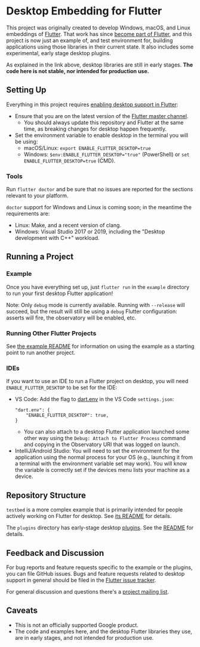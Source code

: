 # Desktop Embedding for Flutter

This project was originally created to develop Windows, macOS, and Linux
embeddings of [Flutter](https://github.com/flutter/flutter). That work has
since [become part of
Flutter](https://github.com/flutter/flutter/wiki/Desktop-shells), and this
project is now just an example of, and test environment for, building
applications using those libraries in their current state. It also
includes some experimental, early stage desktop plugins.

As explained in the link above, desktop libraries are still in early stages.
**The code here is not stable, nor intended for production use.**

## Setting Up

Everything in this project requires [enabling desktop support in
Flutter](https://github.com/flutter/flutter/wiki/Desktop-shells#tooling):
* Ensure that you are on the latest version of the [Flutter master
  channel](https://github.com/flutter/flutter/wiki/Flutter-build-release-channels#how-to-change-channels).
  * You should always update this repository and Flutter at the same time,
    as breaking changes for desktop happen frequently.
* Set the environment variable to enable desktop in the terminal you will be
  using:
  * macOS/Linux: `export ENABLE_FLUTTER_DESKTOP=true`
  * Windows: `$env:ENABLE_FLUTTER_DESKTOP="true"` (PowerShell) or
    `set ENABLE_FLUTTER_DESKTOP=true` (CMD).

### Tools

Run `flutter doctor` and be sure that no issues are reported for the sections
relevant to your platform.

`doctor` support for Windows and Linux is coming soon; in the meantime the
requirements are:
* Linux: Make, and a recent version of clang.
* Windows: Visual Studio 2017 or 2019, including the "Desktop development with
  C++" workload.

## Running a Project

### Example

Once you have everything set up, just `flutter run` in the `example` directory
to run your first desktop Flutter application!

Note: Only `debug` mode is currently available. Running with `--release` will
succeed, but the result will still be using a `debug` Flutter configuration:
asserts will fire, the observatory will be enabled, etc.

### Running Other Flutter Projects

See [the example README](example/README.md) for information on using the
example as a starting point to run another project.

### IDEs

If you want to use an IDE to run a Flutter project on desktop, you will need
`ENABLE_FLUTTER_DESKTOP` to be set for the IDE:
* VS Code: Add the flag to [dart.env](https://dartcode.org/docs/settings/#dartenv)
  in the VS Code `settings.json`:
  ```
  "dart.env": {
      "ENABLE_FLUTTER_DESKTOP": true,
  }
  ```
  * You can also attach to a desktop Flutter application launched some other way
    using the `Debug: Attach to Flutter Process` command and copying in the
    Observatory URI that was logged on launch.
* IntelliJ/Android Studio: You will need to set the environment for the
  application using the normal process for your OS (e.g., launching it from a
  terminal with the environment variable set may work). You will know the
  variable is correctly set if the devices menu lists your machine as a device.

## Repository Structure

`testbed` is a more complex example that is primarily intended for people
actively working on Flutter for desktop. See [its README](testbed/README.md)
for details.

The `plugins` directory has early-stage desktop
[plugins](https://flutter.dev/docs/development/packages-and-plugins/developing-packages). See the [README](plugins/README.md) for details.

## Feedback and Discussion

For bug reports and feature requests specific to the example or the plugins,
you can file GitHub issues. Bugs and feature requests related to desktop support
in general should be filed in the
[Flutter issue tracker](https://github.com/flutter/flutter/issues).

For general discussion and questions there's a [project mailing
list](https://groups.google.com/forum/#!forum/flutter-desktop-embedding-dev).

## Caveats

* This is not an officially supported Google product.
* The code and examples here, and the desktop Flutter libraries they use, are
  in early stages, and not intended for production use.

